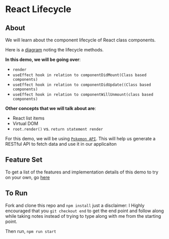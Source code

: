 # React Lifecycle

## About

We will learn about the component lifecycle of React class components.

Here is a [diagram](https://projects.wojtekmaj.pl/react-lifecycle-methods-diagram/) noting the lifecycle methods.

**In this demo, we will be going over**:
- `render`
- `useEffect hook in relation to componentDidMount(Class based components)`
- `useEffect hook in relation to componentDidUpdate((Class based components)`
-  `useEffect hook in relation to componentWillUnmount(class based components)`

**Other concepts that we will talk about are**:
- React list items
- Virtual DOM
- `root.render()` vs. `return statement render`

For this demo, we will be using [`Pokemon API`](https://pokeapi.co/). This will help us generate a RESTful API to fetch data and use it in our applicaiton

## Feature Set

To get a list of the features and implementation details of this demo to try on your own, go [here](https://hackmd.io/@2ctk-Q4uQAmhb4qw1GghPA/S1Fl3OWed)

## To Run

Fork and clone this repo and `npm install` just a disclaimer: I Highly encouraged that you `git checkout end` to get the end point and follow along while taking notes instead of trying to type along with me from the starting point.

Then run, `npm run start`
